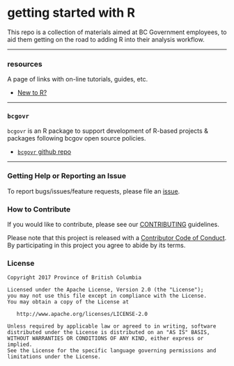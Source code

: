 <!-- README.md is generated from README.Rmd. Please edit that file -->

getting started with R
============================

This repo is a collection of materials aimed at BC Government employees, to aid them getting on the road to adding R into their analysis workflow.

---

### resources

A page of links with on-line tutorials, guides, etc.

* [New to R?](docs/new_to_R.md)

---

### `bcgovr`

`bcgovr` is an R package to support development of R-based projects & packages following bcgov open source policies. 

* [`bcgovr` github repo](https://github.com/bcgov/bcgovr)


---

### Getting Help or Reporting an Issue

To report bugs/issues/feature requests, please file an [issue](https://github.com/bcgov/%3Crepo-name%3E/issues/).

### How to Contribute

If you would like to contribute, please see our [CONTRIBUTING](CONTRIBUTING.md) guidelines.

Please note that this project is released with a [Contributor Code of Conduct](CODE_OF_CONDUCT.md). By participating in this project you agree to abide by its terms.

### License

    Copyright 2017 Province of British Columbia

    Licensed under the Apache License, Version 2.0 (the "License");
    you may not use this file except in compliance with the License.
    You may obtain a copy of the License at 

       http://www.apache.org/licenses/LICENSE-2.0

    Unless required by applicable law or agreed to in writing, software
    distributed under the License is distributed on an "AS IS" BASIS,
    WITHOUT WARRANTIES OR CONDITIONS OF ANY KIND, either express or implied.
    See the License for the specific language governing permissions and
    limitations under the License.
